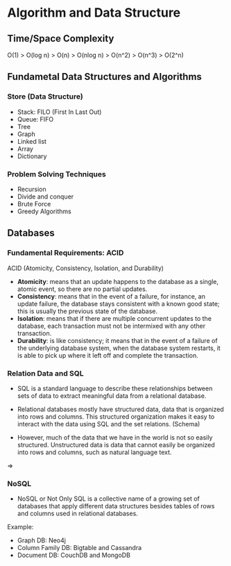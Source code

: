 # Algorithm and Data Structure

## Time/Space Complexity

O(1) > O(log n) > O(n) > O(nlog n) > O(n^2) > O(n^3) > O(2^n)

## Fundametal Data Structures and Algorithms

### Store (Data Structure)

- Stack: FILO (First In Last Out)
- Queue: FIFO
- Tree
- Graph
- Linked list
- Array
- Dictionary

### Problem Solving Techniques

- Recursion
- Divide and conquer
- Brute Force
- Greedy Algorithms

## Databases

### Fundamental Requirements: ACID

ACID (Atomicity, Consistency, Isolation, and Durability)

- **Atomicity**: means that an update happens to the database as a single, atomic event, so there are no partial updates.
- **Consistency**: means that in the event of a failure, for instance, an update failure, the database stays consistent with a known good state; this is usually the previous state of the database.
- **Isolation**: means that if there are multiple concurrent updates to the database, each transaction must not be intermixed with any other transaction.
- **Durability**: is like consistency; it means that in the event of a failure of the underlying database system, when the database system restarts, it is able to pick up where it left off and complete the transaction.

### Relation Data and SQL

- SQL is a standard language to describe these relationships between sets of data to extract meaningful data from a relational database.

- Relational databases mostly have structured data, data that is organized into rows and columns. This structured organization makes it easy to interact with the data using SQL and the set relations. (Schema)

- However, much of the data that we have in the world is not so easily structured. Unstructured data is data that cannot easily be organized into rows and columns, such as natural language text.

=>

### NoSQL

- NoSQL or Not Only SQL is a collective name of a growing set of databases that apply different data structures besides tables of rows and columns used in relational databases.

Example:

- Graph DB: Neo4j
- Column Family DB: Bigtable and Cassandra
- Document DB: CouchDB and MongoDB
